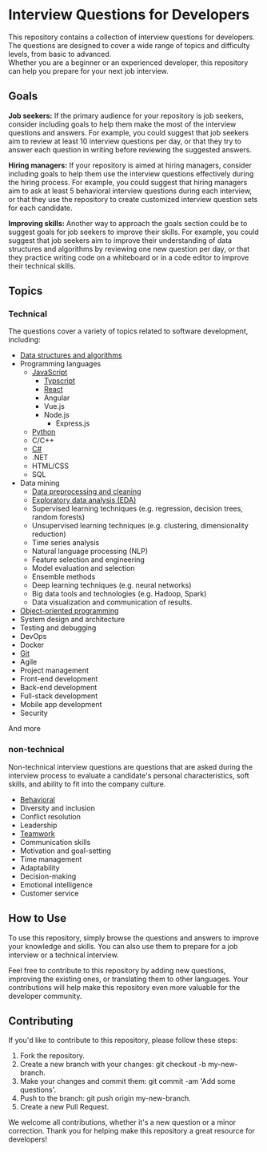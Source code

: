 # Interview Questions for Developers
This repository contains a collection of interview questions for developers. The questions are designed to cover a wide range of topics and difficulty levels, from basic to advanced.  
Whether you are a beginner or an experienced developer, this repository can help you prepare for your next job interview.

## Goals
**Job seekers:** If the primary audience for your repository is job seekers, consider including goals to help them make the most of the interview questions and answers. For example, you could suggest that job seekers aim to review at least 10 interview questions per day, or that they try to answer each question in writing before reviewing the suggested answers.

**Hiring managers:** If your repository is aimed at hiring managers, consider including goals to help them use the interview questions effectively during the hiring process. For example, you could suggest that hiring managers aim to ask at least 5 behavioral interview questions during each interview, or that they use the repository to create customized interview question sets for each candidate.

**Improving skills:** Another way to approach the goals section could be to suggest goals for job seekers to improve their skills. For example, you could suggest that job seekers aim to improve their understanding of data structures and algorithms by reviewing one new question per day, or that they practice writing code on a whiteboard or in a code editor to improve their technical skills.

## Topics
### Technical
The questions cover a variety of topics related to software development, including:
- [Data structures and algorithms](https://github.com/valakhosravi/Interview-Questions-Answers/blob/test/Technical/Data%20structures%20and%20algorithms.md)  
- Programming languages
  - [JavaScript](https://github.com/valakhosravi/Interview-Questions-Answers/tree/test/Technical/Programming%20languages/JavaScript)
    - [Typscript](https://github.com/valakhosravi/Interview-Questions-Answers/blob/main/Technical/Programming%20languages/JavaScript/TypeScript.md)
    - [React](https://github.com/valakhosravi/Interview-Questions-Answers/blob/test/Technical/Programming%20languages/JavaScript/React.md)
    - Angular
    - Vue.js
    - Node.js
      - Express.js
  - [Python](https://github.com/valakhosravi/Interview-Questions-Answers/blob/main/Technical/Programming%20languages/Python.md)
  - C/C++
  - [C#](https://github.com/valakhosravi/Interview-Questions-Answers/blob/main/Technical/Programming%20languages/C%23.md)
  - .NET
  - HTML/CSS
  - SQL
- Data mining
  - [Data preprocessing and cleaning](https://github.com/valakhosravi/Interview-Questions-Answers/blob/main/Technical/Data%20mining/Data%20preprocessing%20and%20cleaning.md)
  - [Exploratory data analysis (EDA)](https://github.com/valakhosravi/Interview-Questions-Answers/blob/main/Technical/Data%20mining/Exploratory%20data%20analysis%20(EDA).md)
  - Supervised learning techniques (e.g. regression, decision trees, random forests)
  - Unsupervised learning techniques (e.g. clustering, dimensionality reduction)
  - Time series analysis
  - Natural language processing (NLP)
  - Feature selection and engineering
  - Model evaluation and selection
  - Ensemble methods
  - Deep learning techniques (e.g. neural networks)
  - Big data tools and technologies (e.g. Hadoop, Spark)
  - Data visualization and communication of results.
- [Object-oriented programming](https://github.com/valakhosravi/Interview-Questions-Answers/blob/test/Technical/Object-oriented%20programming.md)  
- System design and architecture  
- Testing and debugging  
- DevOps
- Docker
- [Git](https://github.com/valakhosravi/Interview-Questions-Answers/blob/main/Technical/Git.md)
- Agile
- Project management
- Front-end development
- Back-end development
- Full-stack development
- Mobile app development
- Security  

And more  
### non-technical
Non-technical interview questions are questions that are asked during the interview process to evaluate a candidate's personal characteristics, soft skills, and ability to fit into the company culture.
- [Behavioral](https://github.com/valakhosravi/Interview-Questions-Answers/blob/test/Non-technical/Behavioral.md)
- Diversity and inclusion
- Conflict resolution
- Leadership
- [Teamwork](https://github.com/valakhosravi/Interview-Questions-Answers/blob/main/Non-technical/Teamwork.md)
- Communication skills
- Motivation and goal-setting
- Time management
- Adaptability
- Decision-making
- Emotional intelligence
- Customer service
## How to Use
To use this repository, simply browse the questions and answers to improve your knowledge and skills. You can also use them to prepare for a job interview or a technical interview.

Feel free to contribute to this repository by adding new questions, improving the existing ones, or translating them to other languages. Your contributions will help make this repository even more valuable for the developer community.

## Contributing
If you'd like to contribute to this repository, please follow these steps:

1. Fork the repository.
2. Create a new branch with your changes: git checkout -b my-new-branch.
3. Make your changes and commit them: git commit -am 'Add some questions'.
4. Push to the branch: git push origin my-new-branch.
5. Create a new Pull Request.  

We welcome all contributions, whether it's a new question or a minor correction. Thank you for helping make this repository a great resource for developers!
